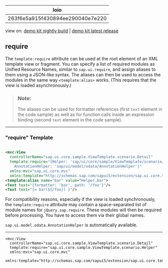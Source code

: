 <!-- loio263f6e5a915f430894ee290040e7e220 -->

| loio |
| -----|
| 263f6e5a915f430894ee290040e7e220 |

<div id="loio">

view on: [demo kit nightly build](https://openui5nightly.hana.ondemand.com/#/topic/263f6e5a915f430894ee290040e7e220) | [demo kit latest release](https://openui5.hana.ondemand.com/#/topic/263f6e5a915f430894ee290040e7e220)</div>

## require

The `template:require` attribute can be used at the root element of an XML template view or fragment. You can specify a list of required modules as Unified Resource Names, similar to `sap.ui.require`, and assign aliases to them using a JSON-like syntax. The aliases can then be used to access the modules in the same way `<template:alias>` works. \(This requires that the view is loaded asynchronously.\)

> ### Note:  
> The aliases can be used for formatter references \(first `text` element in the code sample\) as well as for function calls inside an expression binding \(second `text` element in the code sample\).

***

### "require" Template

``` xml

<mvc:View
  controllerName="sap.ui.core.sample.ViewTemplate.scenario.Detail"
  template:require="{Helper: 'sap/ui/core/sample/ViewTemplate/scenario/Helper',
    AnnotationHelper: 'sap/ui/model/odata/AnnotationHelper'}"
  xmlns:mvc="sap.ui.core.mvc"
  xmlns:template="http://schemas.sap.com/sapui5/extension/sap.ui.core.template/1">
<template:alias name="bar" value="Helper.bar">
<Text text="{formatter: 'bar', path: '/foo'}"/>
<Text text="{= bar(${/foo}) }"/>

```

For compatibility reasons, especially if the view is loaded synchronously, the `template:require` attribute may contain a space-separated list of module names for `jQuery.sap.require`. These modules will then be required before processing. You have to access them via their global names.

`sap.ui.model.odata.AnnotationHelper` is automatically available.

***

```
<mvc:View
  controllerName="sap.ui.core.sample.ViewTemplate.scenario.Detail"
  template:require="sap.ui.core.sample.ViewTemplate.scenario.Helper"
  xmlns:mvc="sap.ui.core.mvc"
  xmlns:template="http://schemas.sap.com/sapui5/extension/sap.ui.core.template/1">
```

